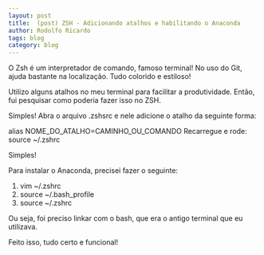 ```yaml
---
layout: post
title:  (post) ZSH - Adicionando atalhos e habilitando o Anaconda
author: Rodolfo Ricardo
tags: blog
category: blog
---
```


O Zsh é um interpretador de comando, famoso terminal! No uso do Git, ajuda bastante na localização. Tudo colorido e estiloso!

Utilizo alguns atalhos no meu terminal para facilitar a produtividade. Então, fui pesquisar como poderia fazer isso no ZSH.

Simples! Abra o arquivo .zshsrc e nele adicione o atalho da seguinte forma:


alias NOME_DO_ATALHO=CAMINHO_OU_COMANDO
Recarregue e rode: source ~/.zshrc

Simples!

Para instalar o Anaconda, precisei fazer o seguinte:
1. vim ~/.zshrc
2. source ~/.bash_profile
3. source ~/.zshrc

Ou seja, foi preciso linkar com o bash, que era o antigo terminal que eu utilizava.

Feito isso, tudo certo e funcional!
